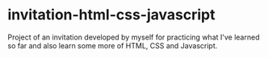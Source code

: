 # invitation-html-css-javascript
Project of an invitation developed by myself for practicing what I've learned so far and also learn some more of HTML, CSS and Javascript.
